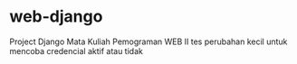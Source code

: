# web-django

Project Django Mata Kuliah Pemograman WEB II
tes perubahan kecil untuk mencoba credencial aktif atau tidak
